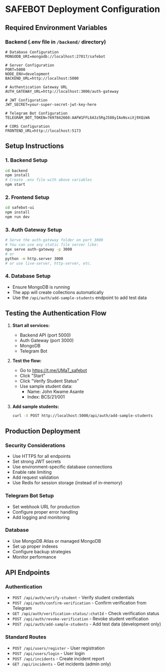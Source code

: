 # SAFEBOT Deployment Configuration

## Required Environment Variables

### Backend (.env file in `/backend/` directory)

```env
# Database Configuration
MONGODB_URI=mongodb://localhost:27017/safebot

# Server Configuration  
PORT=5000
NODE_ENV=development
BACKEND_URL=http://localhost:5000

# Authentication Gateway URL
AUTH_GATEWAY_URL=http://localhost:3000/auth-gateway

# JWT Configuration
JWT_SECRET=your-super-secret-jwt-key-here

# Telegram Bot Configuration
TELEGRAM_BOT_TOKEN=7697842660:AAFW1FFL6A3z5RgJ588yIAoNsxiXj9XQiWA

# CORS Configuration
FRONTEND_URL=http://localhost:5173
```

## Setup Instructions

### 1. Backend Setup
```bash
cd backend
npm install
# Create .env file with above variables
npm start
```

### 2. Frontend Setup  
```bash
cd safebot-ui
npm install
npm run dev
```

### 3. Auth Gateway Setup
```bash
# Serve the auth-gateway folder on port 3000
# You can use any static file server like:
npx serve auth-gateway -p 3000
# or
python -m http.server 3000
# or use live-server, http-server, etc.
```

### 4. Database Setup
- Ensure MongoDB is running
- The app will create collections automatically
- Use the `/api/auth/add-sample-students` endpoint to add test data

## Testing the Authentication Flow

1. **Start all services:**
   - Backend API (port 5000)
   - Auth Gateway (port 3000) 
   - MongoDB
   - Telegram Bot

2. **Test the flow:**
   - Go to https://t.me/UMaT_safebot
   - Click "Start"
   - Click "Verify Student Status"
   - Use sample student data:
     - Name: John Kwame Asante
     - Index: BCS/21/001

3. **Add sample students:**
   ```bash
   curl -X POST http://localhost:5000/api/auth/add-sample-students
   ```

## Production Deployment

### Security Considerations
- Use HTTPS for all endpoints
- Set strong JWT secrets
- Use environment-specific database connections
- Enable rate limiting
- Add request validation
- Use Redis for session storage (instead of in-memory)

### Telegram Bot Setup
- Set webhook URL for production
- Configure proper error handling
- Add logging and monitoring

### Database
- Use MongoDB Atlas or managed MongoDB
- Set up proper indexes
- Configure backup strategies
- Monitor performance

## API Endpoints

### Authentication
- `POST /api/auth/verify-student` - Verify student credentials
- `POST /api/auth/confirm-verification` - Confirm verification from Telegram
- `GET /api/auth/verification-status/:chatId` - Check verification status
- `POST /api/auth/revoke-verification` - Revoke student verification
- `POST /api/auth/add-sample-students` - Add test data (development only)

### Standard Routes
- `POST /api/users/register` - User registration  
- `POST /api/users/login` - User login
- `POST /api/incidents` - Create incident report
- `GET /api/incidents` - Get incidents (admin only)
